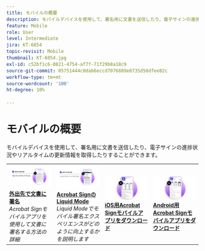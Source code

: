 ```yaml
---
title: モバイルの概要
description: モバイルデバイスを使用して、署名用に文書を送信したり、電子サインの進捗状況やリアルタイムの更新情報を取得したりできます
feature: Mobile
role: User
level: Intermediate
jira: KT-6854
topic-revisit: Mobile
thumbnail: KT-6854.jpg
exl-id: c52bf1c6-0821-4754-af7f-71f29b8a18c9
source-git-commit: 05751444c0dab6eccd7076889e8735d58dfee82c
workflow-type: tm+mt
source-wordcount: '100'
ht-degree: 10%

---
```


# モバイルの概要

モバイルデバイスを使用して、署名用に文書を送信したり、電子サインの進捗状況やリアルタイムの更新情報を取得したりすることができます。

<table style="table-layout:fixed">
<tr>
  <td>
    <a href="sign-mobile.md">
      <img alt="外出先で文書に署名" src="assets/signmobile.png" />
    </a>
    <div>
    <a href="sign-mobile.md"><strong>外出先で文書に署名</strong></a>
    </div>
    <em>Acrobat Signモバイルアプリを使用して文書に署名する方法の詳細</em>
    <br>
  </td>
  <td>
    <a href="liquidmode.md">
      <img alt="Acrobat SignのLiquid Mode" src="assets/liquidmode.png" />
    </a>
    <div>
    <a href="liquidmode.md"><strong>Acrobat SignのLiquid Mode</strong></a>
    </div>
    <em>Liquid Modeでモバイル署名エクスペリエンスがどのように向上するかを説明します</em>
    <br>
  </td>
  <td>
    <a href="https://apps.apple.com/jp/app/adobe-sign/id481082197" target="_blank">
      <img alt="iOS 版のダウンロード" src="assets/Mobile_iOS.png" />
    </a>
    <div>
    <a href="https://apps.apple.com/jp/app/adobe-sign/id481082197" target="_blank"><strong>iOS用Acrobat Signモバイルアプリをダウンロード</strong></a>
    <br>
  </td>
  <td>
    <a href="https://play.google.com/store/apps/details?id=com.adobe.echosign&amp;hl=ja" target="_blank">
      <img alt="Android 版のダウンロード" src="assets/Mobile_Android.png" />
    </a>
    <div>
    <a href="https://play.google.com/store/apps/details?id=com.adobe.echosign&amp;hl=ja" target="_blank"><strong>Android用Acrobat Signモバイルアプリをダウンロード</strong></a>
    <br>
  </td>
</tr>
</table>
